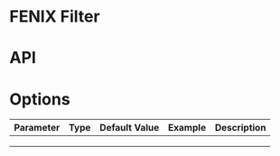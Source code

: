 # FENIX Filter

# API

# Options
| Parameter | Type | Default Value | Example | Description |
|-----------|------|---------------|---------|-------------|
|           |      |               |         |             |
|           |      |               |         |             |
|           |      |               |         |             |